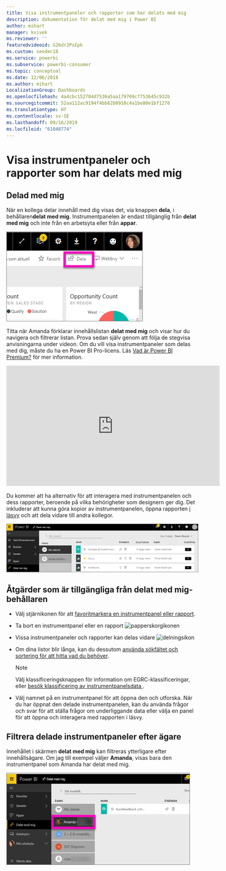 ```yaml
---
title: Visa instrumentpaneler och rapporter som har delats med mig
description: dokumentation för delat med mig i Power BI
author: mihart
manager: kvivek
ms.reviewer: ''
featuredvideoid: G26dr2PsEpk
ms.custom: seodec18
ms.service: powerbi
ms.subservice: powerbi-consumer
ms.topic: conceptual
ms.date: 12/06/2018
ms.author: mihart
LocalizationGroup: Dashboards
ms.openlocfilehash: 4a4cbc152784d7536a5aa179769cf753645c932b
ms.sourcegitcommit: 52aa112ac9194f4bb62b0910c4a1be80e1bf1276
ms.translationtype: HT
ms.contentlocale: sv-SE
ms.lasthandoff: 09/16/2019
ms.locfileid: "61048774"
---
```

# <a name="display-the-dashboards-and-reports-that-have-been-shared-with-me"></a>Visa instrumentpaneler och rapporter som har delats med mig
## <a name="shared-with-me"></a>Delad med mig

När en kollega delar innehåll med dig visas det, via knappen **dela**, i behållaren**delat med mig**. Instrumentpanelen är endast tillgänglig från **delat med mig** och inte från en arbetsyta eller från **appar**.

![Delningsikon](./media/end-user-shared-with-me/power-bi-share-dash.png)

Titta när Amanda förklarar innehållslistan **delat med mig** och visar hur du navigera och filtrerar listan. Prova sedan själv genom att följa de stegvisa anvisningarna under videon. Om du vill visa instrumentpaneler som delas med dig, måste du ha en Power BI Pro-licens. Läs [Vad är Power BI Premium?](../service-premium-what-is.md) för mer information.

<iframe width="560" height="315" src="https://www.youtube.com/embed/G26dr2PsEpk" frameborder="0" allowfullscreen></iframe>

Du kommer att ha alternativ för att interagera med instrumentpanelen och dess rapporter, beroende på vilka behörigheter som designern ger dig. Det inkluderar att kunna göra kopior av instrumentpanelen, öppna rapporten [i läsvy](end-user-reading-view.md) och att dela vidare till andra kollegor.

![Behållaren Delat med mig](./media/end-user-shared-with-me/power-bi-container.png)

## <a name="actions-available-from-the-shared-with-me-container"></a>Åtgärder som är tillgängliga från **delat med mig**-behållaren
* Välj stjärnikonen för att [favoritmarkera en instrumentpanel eller rapport](end-user-favorite.md).
* Ta bort en instrumentpanel eller en rapport  ![papperskorgikonen](./media/end-user-shared-with-me/power-bi-delete-icon.png)
* Vissa instrumentpaneler och rapporter kan delas vidare  ![delningsikon](./media/end-user-shared-with-me/power-bi-share-icon-new.png)
* Om dina listor blir långa, kan du dessutom [använda sökfältet och sortering för att hitta vad du behöver](end-user-search-sort.md).
  
  > [!NOTE]
  > Välj klassificeringsknappen för information om EGRC-klassificeringar, eller [besök klassificering av instrumentpanelsdata ](../service-data-classification.md).
  > 
  > 
* Välj namnet på en instrumentpanel för att öppna den och utforska. När du har öppnat den delade instrumentpanelen, kan du använda frågor och svar för att ställa frågor om underliggande data eller välja en panel för att öppna och interagera med rapporten i läsvy.

## <a name="filter-shared-dashboards-by-owner"></a>Filtrera delade instrumentpaneler efter ägare
Innehållet i skärmen **delat med mig** kan filtreras ytterligare efter innehållsägare. Om jag till exempel väljer **Amanda**, visas bara den instrumentpanel som Amanda har delat med mig.

![instrumentpanel filtrerad efter ägare](./media/end-user-shared-with-me/power-bi-owner-new.png)
